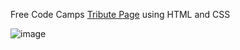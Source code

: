 Free Code Camps [Tribute Page](https://www.freecodecamp.org/learn/2022/responsive-web-design/#build-a-tribute-page-project) using HTML and CSS

![image](https://user-images.githubusercontent.com/68226299/173189342-04e4bd17-7e09-4a9e-a787-ded174fc7e92.png)
